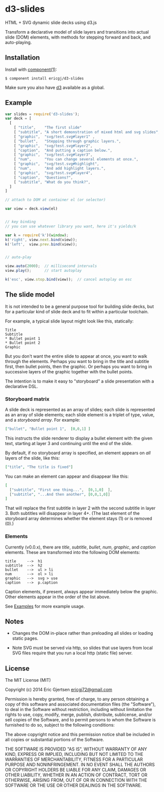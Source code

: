 
# d3-slides

  HTML + SVG dynamic slide decks using d3.js

  Transform a declarative model of slide layers and transitions
  into actual slide (DOM) elements, with methods for stepping
  forward and back, and auto-playing.

 
## Installation

  Install with [component(1)](http://component.io):

    $ component install ericgj/d3-slides

  Make sure you also have [d3](https://github.com/mbostock/d3) available as
  a global.

## Example

  ```js
  var slides = require('d3-slides');
  var deck = [
    [
      [ "title",    "The first slide"                                                    ],
      [ "subtitle", "A short demonstration of mixed html and svg slides", [0,1]          ],
      [ "graphic",  "svg/test.svg#layer1" ,                               [0,0,1]        ],
      [ "bullet",   "Stepping through graphic layers.",                   [0,0,1]        ],
      [ "graphic",  "svg/test.svg#layer2",                                [0,0,0,1]      ],
      [ "caption",  "And putting a caption below.",                       [0,0,0,1]      ],
      [ "graphic",  "svg/test.svg#layer3",                                [0,0,0,0,1]    ],
      [ "num",      "You can change several elements at once.",           [0,0,0,0,1]    ],
      [ "graphic",  "svg/test.svg#highlight",                             [0,0,0,0,0,1]  ],
      [ "num",      "And add highlight layers.",                          [0,0,0,0,0,1]  ],
      [ "graphic",  "svg/test.svg#layer4",                                [0,0,0,0,0,0,1]],
      [ "caption",  "Questions?",                                         [0,0,0,0,0,0,1]],
      [ "subtitle", "What do you think?",                                 [0,0,0,0,0,0,1]]
    ]
  ]

  // attach to DOM at container el (or selector)
  
  var view = deck.view(el)
  

  // key binding
  // you can use whatever library you want, here it's yields/k
  
  var k = require('k')(window);
  k('right', view.next.bind(view));
  k('left',  view.prev.bind(view));

  
  // auto-play

  view.auto(2000);  // millisecond intervals
  view.play();      // start autoplay
  
  k('esc', view.stop.bind(view));  // cancel autoplay on esc
  ```

## The slide model

  It is not intended to be a general purpose tool for building slide decks, but
  for a particular kind of slide deck and to fit within a particular toolchain.

  For example, a typical slide layout might look like this, statically:

    Title
    Subtitle
    * Bullet point 1
    * Bullet point 2
    Graphic

  But you don't want the entire slide to appear at once, you want to walk
  through the elements. Perhaps you want to bring in the title and subtitle
  first, then bullet points, then the graphic. Or perhaps you want to bring
  in successive layers of the graphic together with the bullet points.

  The intention is to make it easy to "storyboard" a slide presentation with
  a declarative DSL.

### Storyboard matrix

  A slide deck is represented as an array of slides; each slide is represented
  as an array of slide elements; each slide element is a triplet of type, 
  value, and a _storyboard array_. For example:

  ```json
  ["bullet", "Bullet point 1",  [0,0,1] ]
  ```

  This instructs the slide renderer to display a bullet element with the given 
  text, starting at layer 3 and continuing until the end of the slide.

  By default, if no storyboard array is specified, an element appears on _all_
  layers of the slide, like this:

  ```json
  ["title", "The title is fixed"]
  ```

  You can make an element can appear and disappear like this:

  ```json
  [
    ["subtitle", "First one thing...",  [0,1,0]  ],
    ["subtitle", "...And then another", [0,0,1,0]]
  ]
  ```

  That will replace the first subtitle in layer 2 with the second subtitle in 
  layer 3. Both subtitles will disappear in layer 4+. (The last element of the
  storyboard array determines whether the element stays (1) or is removed 
  (0).)

### Elements

  Currently (v0.0.x), there are _title_, _subtitle_, _bullet_, _num_,
  _graphic_, and _caption_ elements.  These are transformed into the following 
  DOM elements:
  
  ```
  title     -->  h1
  subtitle  -->  h2
  bullet    -->  ul > li
  num       -->  ol > li
  graphic   -->  svg > use
  caption   -->  p.caption
  ```

  Caption elements, if present, always appear immediately below the graphic.
  Other elements appear in the order of the list above.

  See [Examples](https://github.com/ericgj/d3-slides/tree/master/examples) 
  for more example usage.


## Notes

  - Changes the DOM in-place rather than preloading all slides or loading
    static pages. 
  
  - Note SVG must be served via http, so slides that use layers from local SVG 
    files require that you run a local http (static file) server.
 

## License

  The MIT License (MIT)

  Copyright (c) 2014 Eric Gjertsen <ericgj72@gmail.com>

  Permission is hereby granted, free of charge, to any person obtaining a copy
  of this software and associated documentation files (the "Software"), to deal
  in the Software without restriction, including without limitation the rights
  to use, copy, modify, merge, publish, distribute, sublicense, and/or sell
  copies of the Software, and to permit persons to whom the Software is
  furnished to do so, subject to the following conditions:

  The above copyright notice and this permission notice shall be included in
  all copies or substantial portions of the Software.

  THE SOFTWARE IS PROVIDED "AS IS", WITHOUT WARRANTY OF ANY KIND, EXPRESS OR
  IMPLIED, INCLUDING BUT NOT LIMITED TO THE WARRANTIES OF MERCHANTABILITY,
  FITNESS FOR A PARTICULAR PURPOSE AND NONINFRINGEMENT. IN NO EVENT SHALL THE
  AUTHORS OR COPYRIGHT HOLDERS BE LIABLE FOR ANY CLAIM, DAMAGES OR OTHER
  LIABILITY, WHETHER IN AN ACTION OF CONTRACT, TORT OR OTHERWISE, ARISING FROM,
  OUT OF OR IN CONNECTION WITH THE SOFTWARE OR THE USE OR OTHER DEALINGS IN
  THE SOFTWARE.
